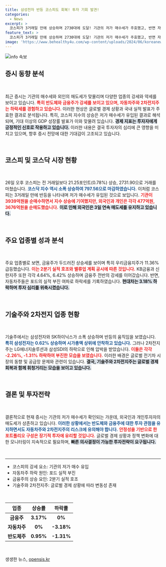 ```yaml
---
title: 삼성전자 반등 코스피도 회복! 투자 기회 발견!
categories:
  - News
excerpt: >
  코스피가 3거래일 만에 상승하며 2730대에 도달! 기관의 저가 매수세가 주효했고, 반면 자동차와 2차전지주는 급락... 금융주도 강세를 보이며 이목을 끌고 있습니다. 클릭해서 자세한 내용을 확인해보세요!
feature_text: >
  코스피가 3거래일 만에 상승하며 2730대에 도달! 기관의 저가 매수세가 주효했고, 반면 자동차와 2차전지주는 급락... 금융주도 강세를 보이며 이목을 끌고 있습니다. 클릭해서 자세한 내용을 확인해보세요!
image: 'https://www.behealthy4u.com/wp-content/uploads/2024/06/koreanews.jpg'
---
```


<p><img src="https://www.behealthy4u.com/wp-content/uploads/2024/06/koreanews.jpg" alt="info 속보" /></p>

<h2 data-ke-size="size26">증시 동향 분석</h2>

<p data-ke-size="size16">&nbsp;</p>

<p>최근 증시는 기관의 매수세와 외인의 매도세가 맞물리며 다양한 업종의 강세와 약세를 보이고 있습니다. <b><span style="color: #ee2323;">특히 반도체와 금융주가 강세를 보이고 있으며, 자동차주와 2차전지주는 하락세를 경험하고 있습니다.</span></b> 이러한 현상은 글로벌 경제 상황과 국내 실적 발표가 주효한 결과로 분석됩니다. 특히, 코스피 지수의 상승은 저가 매수세가 유입된 결과로 해석되며, 기대 이상의 GDP 성장률 발표가 이와 맞물려 있습니다. <b><span style="background-color: #21538527;">경제 지표는 투자자에게 긍정적인 신호로 작용하고 있습니다.</span></b> 이러한 내용은 결국 투자자의 심리에 큰 영향을 미치고 있으며, 향후 증시 전망에 대한 기대감이 고조되고 있습니다. </p>

<p data-ke-size="size16">&nbsp;</p>

<h2 data-ke-size="size26">코스피 및 코스닥 시장 현황</h2>

<p data-ke-size="size16">&nbsp;</p>

<p>26일 오후 코스피는 전 거래일보다 21.25포인트(0.78%) 상승, 2731.90으로 거래를 마쳤습니다. <b><span style="color: #1a5490;">코스닥 지수 역시 소폭 상승하여 797.56으로 마감하였습니다.</span></b> 이처럼 코스피는 3거래일 만에 반등을 나타내며 저가 매수세가 유입된 것으로 보입니다. <b><span style="color: #ee2323;">기관이 3939억원을 순매수하면서 지수 상승에 기여했지만, 외국인과 개인은 각각 477억원, 3676억원을 순매도했습니다.</span></b> <b><span style="background-color: #21538527;">이로 인해 외국인은 3일 연속 매도세를 유지하고 있습니다.</span></b></p>

<p data-ke-size="size16">&nbsp;</p>

<h2 data-ke-size="size26">주요 업종별 성과 분석</h2>

<p data-ke-size="size16">&nbsp;</p>

<p>주요 업종별로 보면, 금융주가 두드러진 상승세를 보이며 특히 우리금융지주가 11.36% 급등했습니다. <b><span style="color: #ee2323;">이는 2분기 실적 호조와 밸류업 계획 공시에 따른 것입니다.</span></b> KB금융과 신한지주 또한 각각 4.64%, 6.42% 상승하며 금융주 전반의 강세를 이어갔습니다. 반면, 자동차주들은 포드의 실적 부진 여파로 하락세를 기록하였습니다. <b><span style="background-color: #21538527;">현대차는 3.18% 하락하며 투자 심리를 위축시켰습니다.</span></b> </p>

<p data-ke-size="size16">&nbsp;</p>

<h2 data-ke-size="size26">기술주와 2차전지 업종 현황</h2>

<p data-ke-size="size16">&nbsp;</p>

<p>기술주에서는 삼성전자와 SK하이닉스가 소폭 상승하며 반등의 움직임을 보였습니다. <b><span style="color: #1a5490;">특히 삼성전자는 0.62% 상승하며 시가총액 상위에 안착하고 있습니다.</span></b> 그러나 2차전지주는 LG에너지솔루션과 삼성SDI의 하락으로 인해 압박을 받았습니다. <b><span style="color: #ee2323;">이들은 각각 -2.26%, -1.31% 하락하여 부진한 모습을 보였습니다.</span></b> 이러한 배경은 글로벌 전기차 시장의 동향 및 공급망 문제와 관련이 있습니다. <b><span style="background-color: #21538527;">결국, 기술주와 2차전지주는 글로벌 경제 회복과 함께 휘청거리는 모습을 보이고 있습니다.</span></b></p>

<p data-ke-size="size16">&nbsp;</p>

<h2 data-ke-size="size26">결론 및 투자전략</h2>

<p data-ke-size="size16">&nbsp;</p>

<p>결론적으로 현재 증시는 기관의 저가 매수세가 확인되는 가운데, 외국인과 개인투자자의 매도세가 상존하고 있습니다. <b><span style="color: #1a5490;">이러한 상황에서는 반도체와 금융주에 대한 투자 관점을 유지하면서도 자동차주와 2차전지주의 리스크에 유의해야 합니다.</span></b> <b><span style="color: #ee2323;">안정성을 기반으로 한 포트폴리오 구성은 장기적 투자에 유리할 것입니다.</span></b> 글로벌 경제 상황과 정책 변화에 대한 모니터링이 지속적으로 필요하며, <b><span style="background-color: #21538527;">빠른 의사결정이 가능한 투자전략이 요구됩니다.</span></b> </p>

<p data-ke-size="size16">&nbsp;</p>

<hr />

<ul>
    <li>코스피의 강세 요소: 기관의 저가 매수 유입</li>
    <li>자동차주 하락 원인: 포드 실적 부진</li>
    <li>금융주의 상승 요인: 2분기 실적 호조</li>
    <li>기술주와 2차전지주: 글로벌 경제 상황에 따라 변동성 존재</li>
</ul>

<p data-ke-size="size16">&nbsp;</p>

<table style="width: 100%; border-collapse: collapse;">
    <thead>
        <tr>
            <th style="text-align: center; height: 30px;"><b>업종</b></th>
            <th style="text-align: center; height: 30px;"><b>상승률</b></th>
            <th style="text-align: center; height: 30px;"><b>하락률</b></th>
        </tr>
    </thead>
    <tbody>
        <tr>
            <td style="text-align: center; height: 17px;"><b>금융주</b></td>
            <td style="text-align: center; height: 17px;"><b>3.17%</b></td>
            <td style="text-align: center; height: 17px;"><b>0%</b></td>
        </tr>
        <tr>
            <td style="text-align: center; height: 17px;"><b>자동차주</b></td>
            <td style="text-align: center; height: 17px;"><b>0%</b></td>
            <td style="text-align: center; height: 17px;"><b>-3.18%</b></td>
        </tr>
        <tr>
            <td style="text-align: center; height: 17px;"><b>반도체주</b></td>
            <td style="text-align: center; height: 17px;"><b>0.95%</b></td>
            <td style="text-align: center; height: 17px;"><b>-1.31%</b></td>
        </tr>
    </tbody>
</table>

<p data-ke-size="size16">&nbsp;</p>
생생한 뉴스, <a href="https://opensis.kr" rel="dofollow">opensis.kr</a>


